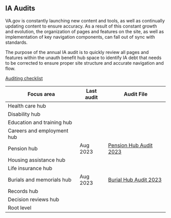 ## IA Audits

VA.gov is constantly launching new content and tools, as well as continually updating content to ensure accuracy.  As a result of this constant growth and evolution, the organization of pages and features on the site, as well as implementation of key navigation components, can fall out of sync with standards.   

The purpose of the annual IA audit is to quickly review all pages and features within the unauth benefit hub space to identify IA debt that needs to be corrected to ensure proper site structure and accurate navigation and flow.

[Auditing checklist](https://github.com/department-of-veterans-affairs/va.gov-team/blob/master/products/information-architecture/process/ia-audits/audit-checklist.md)

Focus area | Last audit | Audit File
--- | --- | --- 
Health care hub | | | 
Disability hub | | | 
Education and training hub | | | 
Careers and employment hub | | | 
Pension hub| Aug 2023 | [Pension Hub Audit 2023](https://github.com/department-of-veterans-affairs/va.gov-team/raw/master/products/information-architecture/process/ia-audits/Pension%20Hub%20Audit-%202023.xlsx) | 
Housing assistance hub| | | 
Life insurance hub| | | 
Burials and memorials hub|Aug 2023| [Burial Hub Audit 2023](https://github.com/department-of-veterans-affairs/va.gov-team/raw/master/products/information-architecture/process/ia-audits/Burials%20Hub%20Audit%20-%202023.xlsx) | 
Records hub | | | 
Decision reviews hub| | | 
Root level | | | 
